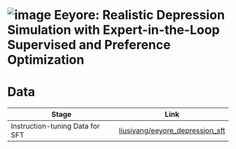 # ![image](files/Users/jzhang/Desktop/Isolated.png) Eeyore: Realistic Depression Simulation with Expert-in-the-Loop Supervised and Preference Optimization

# Data
|Stage|Link|
|-------|-------|
|Instruction-tuning Data for SFT|[liusiyang/eeyore_depression_sft](https://huggingface.co/datasets/liusiyang/eeyore_depression_sft)|

